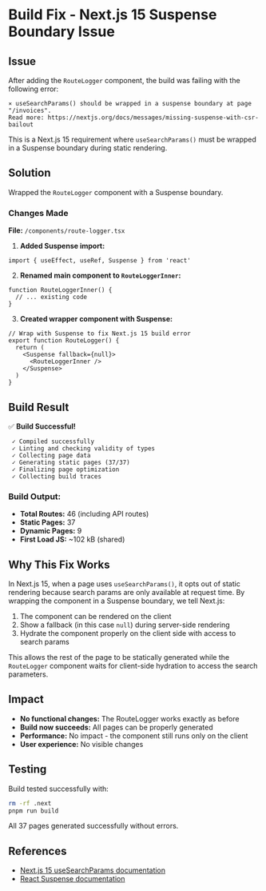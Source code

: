 # Build Fix - Next.js 15 Suspense Boundary Issue

## Issue
After adding the `RouteLogger` component, the build was failing with the following error:

```
⨯ useSearchParams() should be wrapped in a suspense boundary at page "/invoices".
Read more: https://nextjs.org/docs/messages/missing-suspense-with-csr-bailout
```

This is a Next.js 15 requirement where `useSearchParams()` must be wrapped in a Suspense boundary during static rendering.

## Solution
Wrapped the `RouteLogger` component with a Suspense boundary.

### Changes Made

**File:** `/components/route-logger.tsx`

1. **Added Suspense import:**
```tsx
import { useEffect, useRef, Suspense } from 'react'
```

2. **Renamed main component to `RouteLoggerInner`:**
```tsx
function RouteLoggerInner() {
  // ... existing code
}
```

3. **Created wrapper component with Suspense:**
```tsx
// Wrap with Suspense to fix Next.js 15 build error
export function RouteLogger() {
  return (
    <Suspense fallback={null}>
      <RouteLoggerInner />
    </Suspense>
  )
}
```

## Build Result

✅ **Build Successful!**

```
 ✓ Compiled successfully
 ✓ Linting and checking validity of types
 ✓ Collecting page data
 ✓ Generating static pages (37/37)
 ✓ Finalizing page optimization
 ✓ Collecting build traces
```

### Build Output:
- **Total Routes:** 46 (including API routes)
- **Static Pages:** 37
- **Dynamic Pages:** 9
- **First Load JS:** ~102 kB (shared)

## Why This Fix Works

In Next.js 15, when a page uses `useSearchParams()`, it opts out of static rendering because search params are only available at request time. By wrapping the component in a Suspense boundary, we tell Next.js:

1. The component can be rendered on the client
2. Show a fallback (in this case `null`) during server-side rendering
3. Hydrate the component properly on the client side with access to search params

This allows the rest of the page to be statically generated while the `RouteLogger` component waits for client-side hydration to access the search parameters.

## Impact

- **No functional changes:** The RouteLogger works exactly as before
- **Build now succeeds:** All pages can be properly generated
- **Performance:** No impact - the component still runs only on the client
- **User experience:** No visible changes

## Testing

Build tested successfully with:
```bash
rm -rf .next
pnpm run build
```

All 37 pages generated successfully without errors.

## References

- [Next.js 15 useSearchParams documentation](https://nextjs.org/docs/messages/missing-suspense-with-csr-bailout)
- [React Suspense documentation](https://react.dev/reference/react/Suspense)

